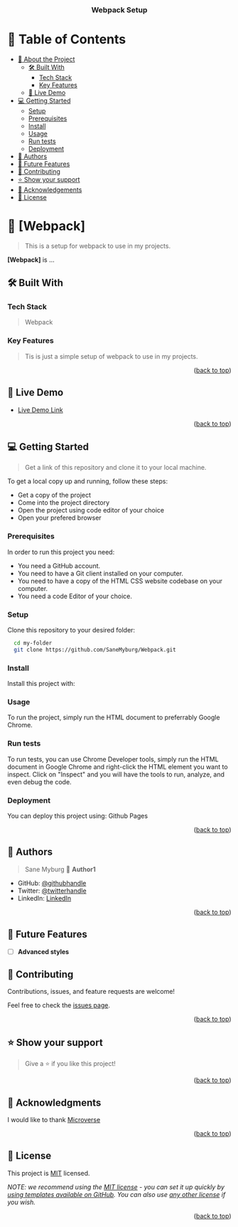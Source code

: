 <a name="readme-top"></a>

<div align="center">
  <h3><b>Webpack Setup</b></h3>
</div>

# 📗 Table of Contents

- [📖 About the Project](#about-project)
  - [🛠 Built With](#built-with)
    - [Tech Stack](#tech-stack)
    - [Key Features](#key-features)
  - [🚀 Live Demo](#live-demo)
- [💻 Getting Started](#getting-started)
  - [Setup](#setup)
  - [Prerequisites](#prerequisites)
  - [Install](#install)
  - [Usage](#usage)
  - [Run tests](#run-tests)
  - [Deployment](#triangular_flag_on_post-deployment)
- [👥 Authors](#authors)
- [🔭 Future Features](#future-features)
- [🤝 Contributing](#contributing)
- [⭐️ Show your support](#support)
- [🙏 Acknowledgements](#acknowledgements)
- [📝 License](#license)

# 📖 [Webpack] <a name="about-project"></a>

> This is a setup for webpack to use in my projects.

**[Webpack]** is ...

## 🛠 Built With <a name="built-with"></a>

### Tech Stack <a name="tech-stack"></a>

> Webpack

### Key Features <a name="key-features"></a>

> Tis is just a simple setup of webpack to use in my projects.

<p align="right">(<a href="#readme-top">back to top</a>)</p>

## 🚀 Live Demo <a name="live-demo"></a>

- [Live Demo Link](https://SaneMyburg/github.io)

<p align="right">(<a href="#readme-top">back to top</a>)</p>

## 💻 Getting Started <a name="getting-started"></a>

> Get a link of this repository and clone it to your local machine.

To get a local copy up and running, follow these steps:

- Get a copy of the project
- Come into the project directory
- Open the project using code editor of your choice
- Open your prefered browser

### Prerequisites

In order to run this project you need:

- You need a GitHub account.
- You need to have a Git client installed on your computer.
- You need to have a copy of the HTML CSS website codebase on your computer.
- You need a code Editor of your choice.

### Setup

Clone this repository to your desired folder:

```sh
  cd my-folder
  git clone https://github.com/SaneMyburg/Webpack.git
```

### Install

Install this project with:

### Usage

To run the project, simply run the HTML document to preferrably Google Chrome.

### Run tests

To run tests, you can use Chrome Developer tools, simply run the HTML document in Google Chrome and right-click the HTML element you want to inspect. Click on "Inspect" and you will have the tools to run, analyze, and even debug the code.

### Deployment

You can deploy this project using:
Github Pages

<p align="right">(<a href="#readme-top">back to top</a>)</p>

## 👥 Authors <a name="authors"></a>

> Sane Myburg
> 👤 **Author1**

- GitHub: [@githubhandle](https://github.com/SaneMyburg)
- Twitter: [@twitterhandle](https://twitter.com/@SaneMyburg)
- LinkedIn: [LinkedIn](https://linkedin.com/in/SaneMyburg)

<p align="right">(<a href="#readme-top">back to top</a>)</p>

## 🔭 Future Features <a name="future-features"></a>

- [ ] **Advanced styles**

## 🤝 Contributing <a name="contributing"></a>

Contributions, issues, and feature requests are welcome!

Feel free to check the [issues page](https://github.com/SaneMyburg/Webpack/issues/).

<p align="right">(<a href="#readme-top">back to top</a>)</p>

## ⭐️ Show your support <a name="support"></a>

> Give a ⭐️ if you like this project!

<p align="right">(<a href="#readme-top">back to top</a>)</p>

## 🙏 Acknowledgments <a name="acknowledgements"></a>

I would like to thank [Microverse](www.microverse.com)

<p align="right">(<a href="#readme-top">back to top</a>)</p>

<!-- LICENSE -->

## 📝 License <a name="license"></a>

This project is [MIT](./LICENSE) licensed.

_NOTE: we recommend using the [MIT license](https://choosealicense.com/licenses/mit/) - you can set it up quickly by [using templates available on GitHub](https://docs.github.com/en/communities/setting-up-your-project-for-healthy-contributions/adding-a-license-to-a-repository). You can also use [any other license](https://choosealicense.com/licenses/) if you wish._

<p align="right">(<a href="#readme-top">back to top</a>)</p>
